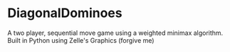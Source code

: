 # DiagonalDominoes
A two player, sequential move game using a weighted minimax algorithm. Built in Python using Zelle's Graphics (forgive me)
